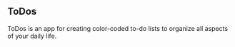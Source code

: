 ## ToDos
ToDos is an app for creating color-coded to-do lists to organize all aspects of your daily life.

